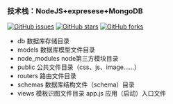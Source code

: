 ### 技术栈：NodeJS+expresese+MongoDB

[![GitHub issues][issues-image]][issues-url]
[![GitHub stars][stars-image]][stars-url]
[![GitHub forks][forks-image]][forks-url]


[issues-url]: https://github.com/dengxiaozhen/blog/issues
[issues-image]: https://img.shields.io/github/issues/dengxiaozhen/github-hans.svg

[stars-url]: https://github.com/dengxiaozhen/blog/stargazers
[stars-image]: https://img.shields.io/github/stars/dengxiaozhen/github-hans.svg

[forks-url]: https://github.com/dengxiaozhen/blog/network
[forks-image]: https://img.shields.io/github/forks/dengxiaozhen/github-hans.svg

- db                    数据库存储目录
- models                数据库模型文件目录
- node_modules          node第三方模块目录
- public                公共文件目录（css、js、image……）
- routers               路由文件目录
- schemas               数据库结构文件（schema）目录
- views                 模板识图文件目录
app.js                  应用（启动）入口文件
